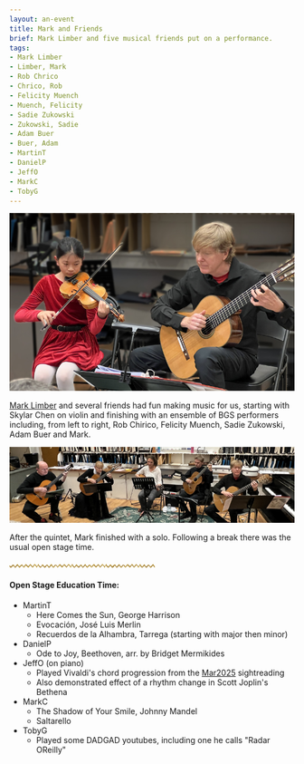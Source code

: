 ```yaml
---
layout: an-event
title: Mark and Friends
brief: Mark Limber and five musical friends put on a performance.
tags:
- Mark Limber
- Limber, Mark
- Rob Chrico
- Chrico, Rob
- Felicity Muench
- Muench, Felicity
- Sadie Zukowski
- Zukowski, Sadie
- Adam Buer
- Buer, Adam
- MartinT
- DanielP
- JeffO
- MarkC
- TobyG
---
```

![SkyMark](/pics/20250331-SkyMark_4968c.jpg)

[Mark Limber](https://www.facebook.com/marklimbermusic/) and several friends had fun making music for us,
starting with Skylar Chen on violin and finishing with
an ensemble of BGS performers including, from left to right,
Rob Chirico, Felicity Muench, Sadie Zukowski, Adam Buer and Mark.

![Quintet](/pics/20250331-ensemble_4980b.jpg)

After the quintet, Mark finished with a solo.  Following a break there was the usual open stage time.

![line](/pics/wgly-line.png)

#### Open Stage Education Time: ####
* MartinT
   - Here Comes the Sun, George Harrison
   - Evocación, José Luis Merlin
   - Recuerdos de la Alhambra, Tarrega (starting with major then minor)
* DanielP
   - Ode to Joy, Beethoven, arr. by Bridget Mermikides
* JeffO (on piano)
   - Played Vivaldi's chord progression from the [Mar2025](https://jjolson.net/BGS/Mar2025.pdf) sightreading
   - Also demonstrated effect of a rhythm change in Scott Joplin's Bethena
* MarkC
   - The Shadow of Your Smile, Johnny Mandel
   - Saltarello
* TobyG
   - Played some DADGAD youtubes, including one he calls "Radar OReilly"
